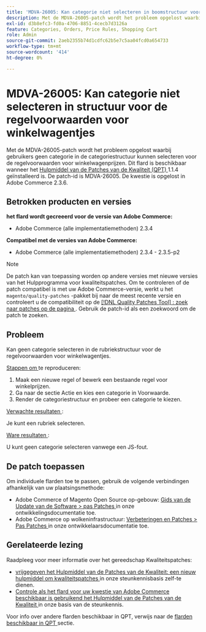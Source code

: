 ```yaml
---
title: 'MDVA-26005: Kan categorie niet selecteren in boomstructuur voor de voorwaarden van de prijsregel voor winkelwagentjes'
description: Met de MDVA-26005-patch wordt het probleem opgelost waarbij gebruikers geen categorie in de categoriestructuur kunnen selecteren voor de regelvoorwaarden voor winkelwagenprijzen. Deze patch is beschikbaar wanneer [Quality Patches Tool (QPT)] (/help/announcements/adobe-commerce-announcements/magento-quality-patches-released-new-tool-to-self-serve-quality-patches.md) 1.1.4 is geïnstalleerd. De patch-id is MDVA-26005. De kwestie is opgelost in Adobe Commerce 2.3.6.
exl-id: d3b8efc3-fd0a-4706-8851-4cecb7d3126a
feature: Categories, Orders, Price Rules, Shopping Cart
role: Admin
source-git-commit: 2aeb2355b74d1cdfc62b5e7c5aa04fcd0a654733
workflow-type: tm+mt
source-wordcount: '414'
ht-degree: 0%

---
```


# MDVA-26005: Kan categorie niet selecteren in structuur voor de regelvoorwaarden voor winkelwagentjes

Met de MDVA-26005-patch wordt het probleem opgelost waarbij gebruikers geen categorie in de categoriestructuur kunnen selecteren voor de regelvoorwaarden voor winkelwagenprijzen. Dit flard is beschikbaar wanneer het [ Hulpmiddel van de Patches van de Kwaliteit (QPT) ](/help/announcements/adobe-commerce-announcements/magento-quality-patches-released-new-tool-to-self-serve-quality-patches.md) 1.1.4 geïnstalleerd is. De patch-id is MDVA-26005. De kwestie is opgelost in Adobe Commerce 2.3.6.

## Betrokken producten en versies

**het flard wordt gecreeerd voor de versie van Adobe Commerce:**

* Adobe Commerce (alle implementatiemethoden) 2.3.4

**Compatibel met de versies van Adobe Commerce:**

* Adobe Commerce (alle implementatiemethoden) 2.3.4 - 2.3.5-p2

>[!NOTE]
>
>De patch kan van toepassing worden op andere versies met nieuwe versies van het Hulpprogramma voor kwaliteitspatches. Om te controleren of de patch compatibel is met uw Adobe Commerce-versie, werkt u het `magento/quality-patches` -pakket bij naar de meest recente versie en controleert u de compatibiliteit op de [[!DNL Quality Patches Tool] : zoek naar patches op de pagina ](https://experienceleague.adobe.com/tools/commerce-quality-patches/index.html) . Gebruik de patch-id als een zoekwoord om de patch te zoeken.

## Probleem

Kan geen categorie selecteren in de rubriekstructuur voor de regelvoorwaarden voor winkelwagentjes.

<u> Stappen om </u> te reproduceren:

1. Maak een nieuwe regel of bewerk een bestaande regel voor winkelprijzen.
1. Ga naar de sectie Actie en kies een categorie in Voorwaarde.
1. Render de categoriestructuur en probeer een categorie te kiezen.

<u> Verwachte resultaten </u>:

Je kunt een rubriek selecteren.

<u> Ware resultaten </u>:

U kunt geen categorie selecteren vanwege een JS-fout.

## De patch toepassen

Om individuele flarden toe te passen, gebruik de volgende verbindingen afhankelijk van uw plaatsingsmethode:

* Adobe Commerce of Magento Open Source op-gebouw: [ Gids van de Update van de Software > pas Patches ](https://experienceleague.adobe.com/en/docs/commerce-operations/tools/quality-patches-tool/usage) in onze ontwikkelingsdocumentatie toe.
* Adobe Commerce op wolkeninfrastructuur: [ Verbeteringen en Patches > Pas Patches ](https://experienceleague.adobe.com/en/docs/commerce-cloud-service/user-guide/develop/upgrade/apply-patches) in onze ontwikkelaarsdocumentatie toe.

## Gerelateerde lezing

Raadpleeg voor meer informatie over het gereedschap Kwaliteitspatches:

* [ vrijgegeven het Hulpmiddel van de Patches van de Kwaliteit: een nieuw hulpmiddel om kwaliteitspatches ](/help/announcements/adobe-commerce-announcements/magento-quality-patches-released-new-tool-to-self-serve-quality-patches.md) in onze steunkennisbasis zelf-te dienen.
* [ Controle als het flard voor uw kwestie van Adobe Commerce beschikbaar is gebruikend het Hulpmiddel van de Patches van de Kwaliteit ](/help/support-tools/patches-available-in-qpt-tool/check-patch-for-magento-issue-with-magento-quality-patches.md) in onze basis van de steunkennis.

Voor info over andere flarden beschikbaar in QPT, verwijs naar de [ flarden beschikbaar in QPT ](https://support.magento.com/hc/en-us/sections/360010506631-Patches-available-in-MQP-tool-) sectie.
